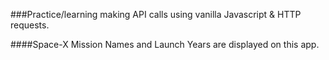 ###Practice/learning making API calls using vanilla Javascript & HTTP requests.

####Space-X Mission Names and Launch Years are displayed on this app.
